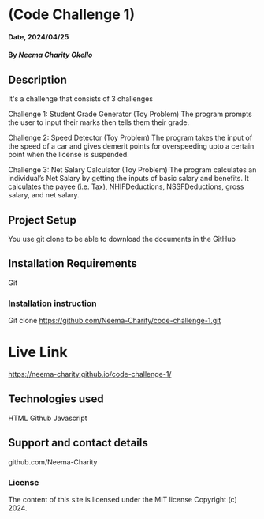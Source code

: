  # (Code Challenge 1)

 #### Date, 2024/04/25

 #### By *Neema Charity Okello*

 ## Description
 It's a challenge that consists of 3 challenges

Challenge 1: Student Grade Generator (Toy Problem)
The program prompts the user to input their marks then tells them their grade.

Challenge 2: Speed Detector (Toy Problem)
The program takes the input of the speed of a car and gives demerit points for overspeeding upto a certain point when the license is suspended.

Challenge 3: Net Salary Calculator (Toy Problem)
The program calculates an individual’s Net Salary by getting the inputs of basic salary and benefits. It calculates the payee (i.e. Tax), NHIFDeductions, NSSFDeductions, gross salary, and net salary. 

 ## Project Setup
 You use git clone to be able to download the documents in the GitHub

 ## Installation Requirements
Git

 ### Installation instruction
 
 Git clone https://github.com/Neema-Charity/code-challenge-1.git

 

 # Live Link
 https://neema-charity.github.io/code-challenge-1/

 ## Technologies used
 HTML
 Github
 Javascript

 ## Support and contact details
 github.com/Neema-Charity

 ### License
 The content of this site is licensed under the MIT license
 Copyright (c) 2024.
